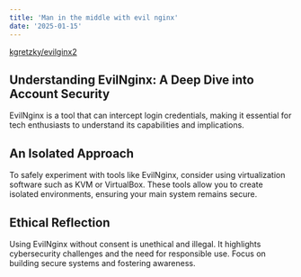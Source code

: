 ```yaml
---
title: 'Man in the middle with evil nginx'
date: '2025-01-15'
---
```


[kgretzky/evilginx2](https://github.com/kgretzky/evilginx2)

## Understanding EvilNginx: A Deep Dive into Account Security

EvilNginx is a tool that can intercept login credentials, making it essential for tech enthusiasts to understand its capabilities and implications.

## An Isolated Approach

To safely experiment with tools like EvilNginx, consider using virtualization software such as KVM or VirtualBox. These tools allow you to create isolated environments, ensuring your main system remains secure.

## Ethical Reflection

Using EvilNginx without consent is unethical and illegal. It highlights cybersecurity challenges and the need for responsible use. Focus on building secure systems and fostering awareness.
